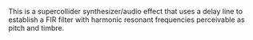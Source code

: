 This is a supercollider synthesizer/audio effect that uses a delay line to establish a FIR filter with harmonic resonant frequencies perceivable as pitch and timbre. 

